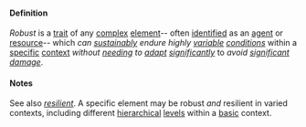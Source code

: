 #### Definition

*Robust* is a [trait](https://github.com/gcassel/Modular-Organization-Terminology/blob/master/terms/trait.md) of any [complex](https://github.com/gcassel/Modular-Organization-Terminology/blob/master/terms/complex.md) [element](https://github.com/gcassel/Modular-Organization-Terminology/blob/master/terms/element.md)-- often [identified](https://github.com/gcassel/Modular-Organization-Terminology/blob/master/terms/identify.md) as an [agent](https://github.com/gcassel/Modular-Organization-Terminology/blob/master/terms/agent.md) or [resource](https://github.com/gcassel/Modular-Organization-Terminology/blob/master/terms/resource.md)-- which *can [sustainably](https://github.com/gcassel/Modular-Organization-Terminology/blob/master/terms/sustain.md) endure highly [variable](https://github.com/gcassel/Modular-Organization-Terminology/blob/master/terms/variable.md) [conditions](https://github.com/gcassel/Modular-Organization-Terminology/blob/master/terms/condition.md)* within a [specific](https://github.com/gcassel/Modular-Organization-Terminology/blob/master/terms/specific.md) [context](https://github.com/gcassel/Modular-Organization-Terminology/blob/master/terms/context.md) *without [needing](https://github.com/gcassel/Modular-Organization-Terminology/blob/master/terms/require.md) to [adapt](https://github.com/gcassel/Modular-Organization-Terminology/blob/master/terms/adapt.md) [significantly](https://github.com/gcassel/Modular-Organization-Terminology/blob/master/terms/significance.md)* to *avoid [significant](https://github.com/gcassel/Modular-Organization-Terminology/blob/master/terms/significance.md) [damage](https://github.com/gcassel/Modular-Organization-Terminology/blob/master/terms/damage.md)*.

#### Notes

See also *[resilient](https://github.com/gcassel/Modular-Organization-Terminology/blob/master/terms/robust.md)*.  A specific element may be robust *and* resilient in varied contexts, including different [hierarchical](https://github.com/gcassel/Modular-Organization-Terminology/blob/master/terms/hierarchy.md) [levels](https://github.com/gcassel/Modular-Organization-Terminology/blob/master/terms/level.md) within a [basic](https://github.com/gcassel/Modular-Organization-Terminology/blob/master/terms/base.md) context.
